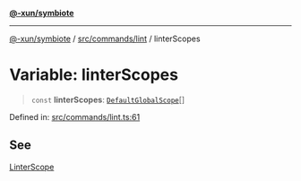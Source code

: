 [**@-xun/symbiote**](../../../../README.md)

***

[@-xun/symbiote](../../../../README.md) / [src/commands/lint](../README.md) / linterScopes

# Variable: linterScopes

> `const` **linterScopes**: [`DefaultGlobalScope`](../../../configure/enumerations/DefaultGlobalScope.md)[]

Defined in: [src/commands/lint.ts:61](https://github.com/Xunnamius/symbiote/blob/5a6b8fdd6bad1753f065e8a0fabc20b629cd4120/src/commands/lint.ts#L61)

## See

[LinterScope](../../../configure/enumerations/DefaultGlobalScope.md)
